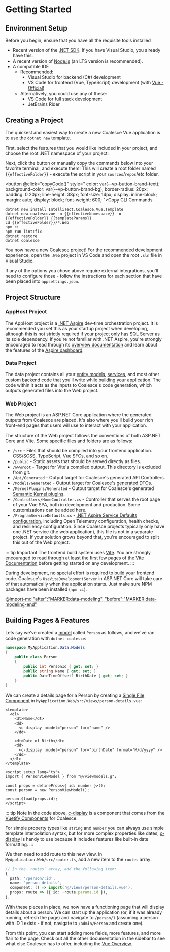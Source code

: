 # Getting Started

## Environment Setup

Before you begin, ensure that you have all the requisite tools installed

- Recent version of the [.NET SDK](https://dotnet.microsoft.com/en-us/download). If you have Visual Studio, you already have this.
- A recent version of [Node.js](https://nodejs.org/) (an LTS version is recommended).
- A compatible IDE
  - Recommended:
    - Visual Studio for backend (C#) development
    - VS Code for frontend (Vue, TypeScript) development (with [Vue - Official](https://marketplace.visualstudio.com/items?itemName=Vue.volar))
  - Alternatively, you could use any of these:
    - VS Code for full stack development
    - JetBrains Rider

## Creating a Project

The quickest and easiest way to create a new Coalesce Vue application is to use the `dotnet new` template.

First, select the features that you would like included in your project, and choose the root .NET namespace of your project:

<script setup>
import TemplateBuilder from './TemplateBuilder.vue'
import { ref, computed} from 'vue'
const templateParams = ref("")
const namespace = ref("")
const effectiveNamespace = computed(() => namespace.value?.replace(/\.+$/, '') || 'MyCompany.MyProject')
const effectiveFolder = computed(() => effectiveNamespace.value.split('.').at(-1))
function copyCode() {
  document.querySelector(".template-code .copy").click()
}
</script>

<TemplateBuilder v-model:options="templateParams" v-model:namespace="namespace" />

Next, click the button or manually copy the commands below into your favorite terminal, and execute them! This will create a root folder named <code>{{effectiveFolder}}</code> - execute the script in your `sources`/`repos`/etc folder.

<button @click="copyCode()" style="
color: var(--vp-button-brand-text);
background-color: var(--vp-button-brand-bg);
border-radius: 20px;
padding: 0 20px;
line-height: 38px;
font-size: 14px;
display: inline-block;
margin: auto;
display: block;
font-weight: 600;
">Copy CLI Commands</button>

<style>
  .template-code .copy { opacity: 1 !important }
</style>
<div class="template-code">

```sh-vue
dotnet new install IntelliTect.Coalesce.Vue.Template
dotnet new coalescevue -n {{effectiveNamespace}} -o {{effectiveFolder}} {{templateParams}}
cd {{effectiveFolder}}/*.Web
npm ci
npm run lint:fix
dotnet restore
dotnet coalesce

```

</div>

You now have a new Coalesce project! For the recommended development experience, open the `.Web` project in VS Code and open the root `.sln` file in Visual Studio.

If any of the options you chose above require external integrations, you'll need to configure those - follow the instructions for each section that have been placed into `appsettings.json`.

## Project Structure

### AppHost Project

The AppHost project is a [.NET Aspire](https://learn.microsoft.com/en-us/dotnet/aspire/get-started/aspire-overview) dev-time orchestration project. It is recommended you set this as your startup project when developing, although this is not strictly required if your project only has SQL Server as its sole dependency. If you're not familiar with .NET Aspire, you're strongly encouraged to read through its [overview documentation](https://learn.microsoft.com/en-us/dotnet/aspire/get-started/aspire-overview#dev-time-orchestration) and learn about the features of the [Aspire dashboard](https://learn.microsoft.com/en-us/dotnet/aspire/fundamentals/dashboard/explore).

### Data Project

The data project contains all your [entity models](/modeling/model-types/entities.md), [services](/modeling/model-types/services.md), and most other custom backend code that you'll write while building your application. The code within it acts as the inputs to Coalesce's code generation, which outputs generated files into the Web project.

### Web Project

The Web project is an ASP.NET Core application where the generated outputs from Coalesce are placed. It's also where you'll build your rich front-end pages that users will use to interact with your application.

The structure of the Web project follows the conventions of both ASP.NET Core and Vite. Some specific files and folders are as follows:

- `/src` - Files that should be compiled into your frontend application. CSS/SCSS, TypeScript, Vue SFCs, and so on.
- `/public` - Static assets that should be served directly as files.
- `/wwwroot` - Target for Vite's compiled output. This directory is excluded from git.
- `/Api/Generated` - Output target for Coalesce's generated API Controllers.
- `/Models/Generated` - Output target for Coalesce's [generated DTOs](/stacks/agnostic/dtos.md).
- `/KernelPlugins/Generated` <Beta/> - Output target for Coalesce's generated [Semantic Kernel plugins](/modeling/model-components/attributes/semantic-kernel.md). 
- `/Controllers/HomeController.cs` - Controller that serves the root page of your Vue SPA, both in development and production. Some customizations can be added here.
- `/ProgramServiceDefaults.cs` - [.NET Aspire Service Defaults configuration](https://learn.microsoft.com/en-us/dotnet/aspire/fundamentals/service-defaults), including Open Telemetry configuration, health checks, and resiliency configuration. Since Coalesce projects typically only have one .NET service (the web application), this file is not in a separate project. If your solution grows beyond that, you're encouraged to split this out of the Web project.

::: tip Important
The frontend build system uses [Vite](https://vitejs.dev/). You are strongly encouraged to read through at least the first few pages of the [Vite Documentation](https://vitejs.dev/guide/) before getting started on any development.
:::

During development, no special effort is required to build your frontend code. Coalesce's `UseViteDevelopmentServer` in ASP.NET Core will take care of that automatically when the application starts. Just make sure NPM packages have been installed (`npm ci`).

@[import-md "after":"MARKER:data-modeling", "before":"MARKER:data-modeling-end"](../agnostic/getting-started-modeling.md)

## Building Pages & Features

Lets say we've created a [model](/modeling/model-types/entities.md) called `Person` as follows, and we've ran code generation with `dotnet coalesce`:

```c#
namespace MyApplication.Data.Models
{
    public class Person
    {
        public int PersonId { get; set; }
        public string Name { get; set; }
        public DateTimeOffset? BirthDate { get; set; }
    }
}
```

We can create a details page for a Person by creating a [Single File Component](https://vuejs.org/guide/scaling-up/sfc.html) in `MyApplication.Web/src/views/person-details.vue`:

```vue
<template>
  <dl>
    <dt>Name</dt>
    <dd>
      <c-display :model="person" for="name" />
    </dd>

    <dt>Date of Birth</dt>
    <dd>
      <c-display :model="person" for="birthDate" format="M/d/yyyy" />
    </dd>
  </dl>
</template>

<script setup lang="ts">
import { PersonViewModel } from "@/viewmodels.g";

const props = defineProps<{ id: number }>();
const person = new PersonViewModel();

person.$load(props.id);
</script>
```

::: tip Note
In the code above, [c-display](/stacks/vue/coalesce-vue-vuetify/components/c-display.md) is a component that comes from the [Vuetify Components](/stacks/vue/coalesce-vue-vuetify/overview.md) for Coalesce.

For simple property types like `string` and `number` you can always use simple template interpolation syntax, but for more complex properties like dates, [c-display](/stacks/vue/coalesce-vue-vuetify/components/c-display.md) is handy to use because it includes features like built-in date formatting.
:::

We then need to add route to this new view. In `MyApplication.Web/src/router.ts`, add a new item to the `routes` array:

```ts
// In the `routes` array, add the following item:
{
  path: '/person/:id',
  name: 'person-details',
  component: () => import('@/views/person-details.vue'),
  props: route => ({ id: +route.params.id }),
},
```

With these pieces in place, we now have a functioning page that will display details about a person. We can start up the application (or, if it was already running, refresh the page) and navigate to `/person/1` (assuming a person with ID 1 exists - if not, navigate to `/admin/Person` and create one).

From this point, you can start adding more fields, more features, and more flair to the page. Check out all the other documentation in the sidebar to see what else Coalesce has to offer, including the [Vue Overview](/stacks/vue/overview.md).
